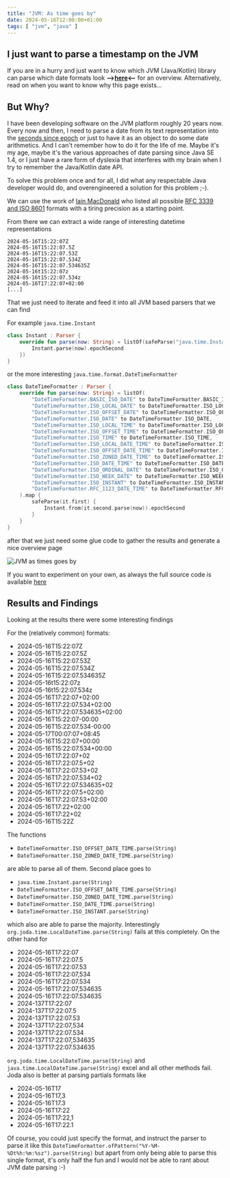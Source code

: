 ```yaml
---
title: "JVM: As time goes by"
date: 2024-05-16T12:00:00+01:00
tags: [ "jvm", "java" ]
---
```


## I just want to parse a timestamp on the JVM

If you are in a hurry and just want to know which JVM (Java/Kotlin) library can parse which date formats look **-->[here](https://htmlpreview.github.io/?https://github.com/pellepelster/kitchen-sink/blob/master/jvm-time-parsing/report.html)<--** for an overview. Alternatively, read on when you want to know why this page exists...

## But Why?

I have been developing software on the JVM platform roughly 20 years now. Every now and then, I need to parse a date from its text representation into the [seconds since epoch](https://www.epochconverter.com/) or just to have it as an object to do some date arithmetics.
And I can't remember how to do it for the life of me. Maybe it's my age, maybe it's the various approaches of date parsing since Java SE 1.4, or I just have a rare form of dyslexia that interferes with my brain when I try to remember the Java/Kotlin date API.

To solve this problem once and for all, I did what any respectable Java developer would do, and overengineered a solution for this problem ;-).

We can use the work of [Iain MacDonald](https://github.com/IJMacD?tab=repositories&q=rfc&type=&language=&sort=) who listed all possible [RFC 3339 and ISO 8601](https://ijmacd.github.io/rfc3339-iso8601/) formats with a tiring precision as a starting point.

From there we can extract a wide range of interesting datetime representations

```shell
2024-05-16T15:22:07Z
2024-05-16T15:22:07.5Z
2024-05-16T15:22:07.53Z
2024-05-16T15:22:07.534Z
2024-05-16T15:22:07.534635Z
2024-05-16t15:22:07z
2024-05-16t15:22:07.534z
2024-05-16T17:22:07+02:00
[...]
```

That we just need to iterate and feed it into all JVM based parsers that we can find

For example `java.time.Instant`

```kotlin
class Instant : Parser {
    override fun parse(now: String) = listOf(safeParse("java.time.Instant.parse") {
        Instant.parse(now).epochSecond
    })
}
```

or the more interesting `java.time.format.DateTimeFormatter`

```kotlin
class DateTimeFormatter : Parser {
    override fun parse(now: String) = listOf(
        "DateTimeFormatter.BASIC_ISO_DATE" to DateTimeFormatter.BASIC_ISO_DATE,
        "DateTimeFormatter.ISO_LOCAL_DATE" to DateTimeFormatter.ISO_LOCAL_DATE,
        "DateTimeFormatter.ISO_OFFSET_DATE" to DateTimeFormatter.ISO_OFFSET_DATE,
        "DateTimeFormatter.ISO_DATE" to DateTimeFormatter.ISO_DATE,
        "DateTimeFormatter.ISO_LOCAL_TIME" to DateTimeFormatter.ISO_LOCAL_TIME,
        "DateTimeFormatter.ISO_OFFSET_TIME" to DateTimeFormatter.ISO_OFFSET_TIME,
        "DateTimeFormatter.ISO_TIME" to DateTimeFormatter.ISO_TIME,
        "DateTimeFormatter.ISO_LOCAL_DATE_TIME" to DateTimeFormatter.ISO_LOCAL_DATE_TIME,
        "DateTimeFormatter.ISO_OFFSET_DATE_TIME" to DateTimeFormatter.ISO_OFFSET_DATE_TIME,
        "DateTimeFormatter.ISO_ZONED_DATE_TIME" to DateTimeFormatter.ISO_ZONED_DATE_TIME,
        "DateTimeFormatter.ISO_DATE_TIME" to DateTimeFormatter.ISO_DATE_TIME,
        "DateTimeFormatter.ISO_ORDINAL_DATE" to DateTimeFormatter.ISO_ORDINAL_DATE,
        "DateTimeFormatter.ISO_WEEK_DATE" to DateTimeFormatter.ISO_WEEK_DATE,
        "DateTimeFormatter.ISO_INSTANT" to DateTimeFormatter.ISO_INSTANT,
        "DateTimeFormatter.RFC_1123_DATE_TIME" to DateTimeFormatter.RFC_1123_DATE_TIME,
    ).map {
        safeParse(it.first) {
            Instant.from(it.second.parse(now)).epochSecond
        }
    }
}
```

after that we just need some glue code to gather the results and generate a nice overview page

![JVM as times goes by](/img/jvm_as_time_goes_by.png)

If you want to experiment on your own, as always the full source code is available [here](https://github.com/pellepelster/kitchen-sink/tree/master/jvm-time-parsing)

## Results and Findings

Looking at the results there were some interesting findings

For the (relatively common) formats:

* 2024-05-16T15:22:07Z
* 2024-05-16T15:22:07.5Z
* 2024-05-16T15:22:07.53Z
* 2024-05-16T15:22:07.534Z
* 2024-05-16T15:22:07.534635Z
* 2024-05-16t15:22:07z
* 2024-05-16t15:22:07.534z
* 2024-05-16T17:22:07+02:00
* 2024-05-16T17:22:07.534+02:00
* 2024-05-16T17:22:07.534635+02:00
* 2024-05-16T15:22:07-00:00
* 2024-05-16T15:22:07.534-00:00
* 2024-05-17T00:07:07+08:45
* 2024-05-16T15:22:07+00:00
* 2024-05-16T15:22:07.534+00:00
* 2024-05-16T17:22:07+02
* 2024-05-16T17:22:07.5+02
* 2024-05-16T17:22:07.53+02
* 2024-05-16T17:22:07.534+02
* 2024-05-16T17:22:07.534635+02
* 2024-05-16T17:22:07.5+02:00
* 2024-05-16T17:22:07.53+02:00
* 2024-05-16T17:22+02:00
* 2024-05-16T17:22+02
* 2024-05-16T15:22Z

The functions

* `DateTimeFormatter.ISO_OFFSET_DATE_TIME.parse(String)`
* `DateTimeFormatter.ISO_ZONED_DATE_TIME.parse(String)`

are able to parse all of them. Second place goes to

* `java.time.Instant.parse(String)`
* `DateTimeFormatter.ISO_OFFSET_DATE_TIME.parse(String)`
* `DateTimeFormatter.ISO_ZONED_DATE_TIME.parse(String)`
* `DateTimeFormatter.ISO_DATE_TIME.parse(String)`
* `DateTimeFormatter.ISO_INSTANT.parse(String)`

which also are able to parse the majority. Interestingly `org.joda.time.LocalDateTime.parse(String)` fails at this completely. On the other hand for 

* 2024-05-16T17:22:07
* 2024-05-16T17:22:07.5
* 2024-05-16T17:22:07.53
* 2024-05-16T17:22:07,534
* 2024-05-16T17:22:07.534
* 2024-05-16T17:22:07,534635
* 2024-05-16T17:22:07.534635
* 2024-137T17:22:07
* 2024-137T17:22:07.5
* 2024-137T17:22:07.53
* 2024-137T17:22:07,534
* 2024-137T17:22:07.534
* 2024-137T17:22:07,534635
* 2024-137T17:22:07.534635

`org.joda.time.LocalDateTime.parse(String)` and `java.time.LocalDateTime.parse(String)` excel and all other methods fail. Joda also is better at parsing partials formats like

* 2024-05-16T17
* 2024-05-16T17,3
* 2024-05-16T17.3
* 2024-05-16T17:22
* 2024-05-16T17:22,1 
* 2024-05-16T17:22.1

Of course, you could just specify the format, and instruct the parser to parse it like this `DateTimeFormatter.ofPattern("%Y-%M-%Dt%h:%m:%sz").parse(String)` but apart from only being able to parse this single format, it's only half the fun and I would not be able to rant about JVM date parsing :-)  